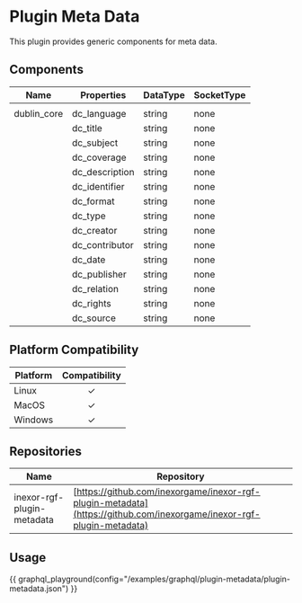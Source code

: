# Plugin Meta Data

This plugin provides generic components for meta data.

## Components

| Name         | Properties     | DataType | SocketType |
|--------------|----------------|----------|------------|
|              |
| dublin_core  | dc_language    | string   | none       |
|              | dc_title       | string   | none       |
|              | dc_subject     | string   | none       |
|              | dc_coverage    | string   | none       |
|              | dc_description | string   | none       |
|              | dc_identifier  | string   | none       |
|              | dc_format      | string   | none       |
|              | dc_type        | string   | none       |
|              | dc_creator     | string   | none       |
|              | dc_contributor | string   | none       |
|              | dc_date        | string   | none       |
|              | dc_publisher   | string   | none       |
|              | dc_relation    | string   | none       |
|              | dc_rights      | string   | none       |
|              | dc_source      | string   | none       |

## Platform Compatibility

| Platform | Compatibility |
|----------|:-------------:|
| Linux    |       ✓       |
| MacOS    |       ✓       |
| Windows  |       ✓       |

## Repositories

| Name                       | Repository                                                                                                            |
|----------------------------|-----------------------------------------------------------------------------------------------------------------------|
| inexor-rgf-plugin-metadata | [https://github.com/inexorgame/inexor-rgf-plugin-metadata](https://github.com/inexorgame/inexor-rgf-plugin-metadata)  |

## Usage

{{ graphql_playground(config="/examples/graphql/plugin-metadata/plugin-metadata.json") }}
